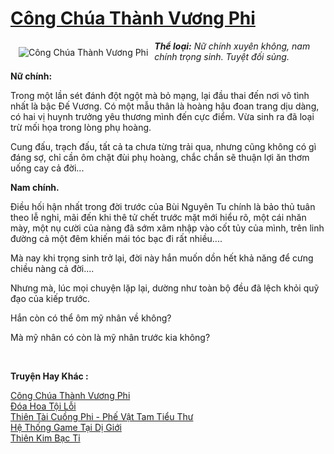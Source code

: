 <a href="https://utruyen.com/truyen/cong-chua-thanh-vuong-phi/16305/" title="Công Chúa Thành Vương Phi"><h1>Công Chúa Thành Vương Phi</h1></a><div style="display:table"><img align="right" style="float: left; padding: 10px;" src="https://utruyen.com/images/story/200x260/cong-chua-thanh-vuong-phi.jpg" alt="Công Chúa Thành Vương Phi"><b><i>Thể loại:</i></b><i> Nữ chính xuyên không, nam chính trọng sinh. Tuyệt đối sủng.<p></p></i><b>Nữ chính: </b><p></p>Trong một lần sét đánh đột ngột mà bỏ mạng, lại đầu thai đến nơi vô tình nhất là bậc Đế Vương. Có một mẫu thân là hoàng hậu đoan trang dịu dàng, có hai vị huynh trưởng yêu thương mình đến cực điểm. Vừa sinh ra đã loại trừ mối họa trong lòng phụ hoàng.<p></p>Cung đấu, trạch đấu, tất cả ta chưa từng trải qua, nhưng cũng không có gì đáng sợ, chỉ cần ôm chặt đùi phụ hoàng, chắc chắn sẽ thuận lợi ăn thơm uống cay cả đời...<p></p><b>Nam chính.</b><p></p>Điều hối hận nhất trong đời trước của Bùi Nguyên Tu chính là bảo thủ tuân theo lễ nghi, mãi đến khi thê tử chết trước mặt mới hiểu rõ, một cái nhăn mày, một nụ cười của nàng đã sớm xâm nhập vào cốt tủy của mình, trên linh đường cả một đêm khiến mái tóc bạc đi rất nhiều....<p></p>Mà nay khi trọng sinh trở lại, đời này hắn muốn dồn hết khả năng để cưng chiều nàng cả đời....<p></p>Nhưng mà, lúc mọi chuyện lặp lại, dường như toàn bộ đều đã lệch khỏi quỹ đạo của kiếp trước.<p></p>Hắn còn có thể ôm mỹ nhân về không?<p></p>Mà mỹ nhân có còn là mỹ nhân trước kia không?<i><p></p></i></div><p><br><b>Truyện Hay Khác :</b></p><a href="https://utruyen.com/truyen/cong-chua-thanh-vuong-phi/16305/" alt="Công Chúa Thành Vương Phi">Công Chúa Thành Vương Phi</a><br/><a href="https://utruyen.com/truyen/doa-hoa-toi-loi/17351/" alt="Đóa Hoa Tội Lỗi">Đóa Hoa Tội Lỗi</a><br/><a href="https://github.com/quanluxury/ngontinhhot/tree/master/truyenhay/17459" alt="Thiên Tài Cuồng Phi - Phế Vật Tam Tiểu Thư">Thiên Tài Cuồng Phi - Phế Vật Tam Tiểu Thư</a><br/><a href="https://github.com/quanluxury/ngontinhhot/tree/master/truyenhay/17260" alt="Hệ Thống Game Tại Dị Giới">Hệ Thống Game Tại Dị Giới</a><br/><a href="https://images.google.kr/url?q=https%3A%2F%2Futruyen.com%2Ftruyen%2Fthien-kim-bac-ti%2F21160%2F" alt="Thiên Kim Bạc Tỉ">Thiên Kim Bạc Tỉ</a><br/>